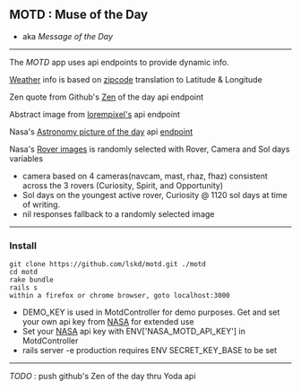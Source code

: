 

## MOTD : Muse of the Day

* aka  _Message_ _of_ _the_ _Day_

___
The *MOTD* app uses api endpoints to provide dynamic info.

[Weather](https://api.forecast.io) info is based on [zipcode](http://api.zippopotam.us) translation to Latitude & Longitude

Zen quote from Github's [Zen](https://api.github.com/zen) of the day api endpoint

Abstract image from [lorempixel's](lorempixel.com) api endpoint

Nasa's [Astronomy picture of the day](http://apod.nasa.gov/apod/astropix.html) api [endpoint](https://api.nasa.gov/api.html#apod)

Nasa's [Rover images](https://api.nasa.gov/api.html#MarsPhotos) is randomly selected with Rover, Camera and Sol days variables
* camera based on 4 cameras(navcam, mast, rhaz, fhaz) consistent across the 3 rovers  (Curiosity, Spirit, and Opportunity)
* Sol days on the youngest active rover, Curiosity @ 1120 sol days at time of writing.
* nil responses fallback to a randomly selected image

___

### Install

```
git clone https://github.com/lskd/motd.git ./motd
cd motd
rake bundle
rails s
within a firefox or chrome browser, goto localhost:3000
```

* DEMO_KEY is used in MotdController for demo purposes. Get and set your own api key from [NASA](https://api.nasa.gov/#getting-started) for extended use
* Set your [NASA](https://api.nasa.gov/#getting-started) api key with ENV['NASA_MOTD_API_KEY'] in MotdController
* rails server -e production requires ENV SECRET_KEY_BASE to be set

___
_TODO_ : push github's Zen of the day thru Yoda api

